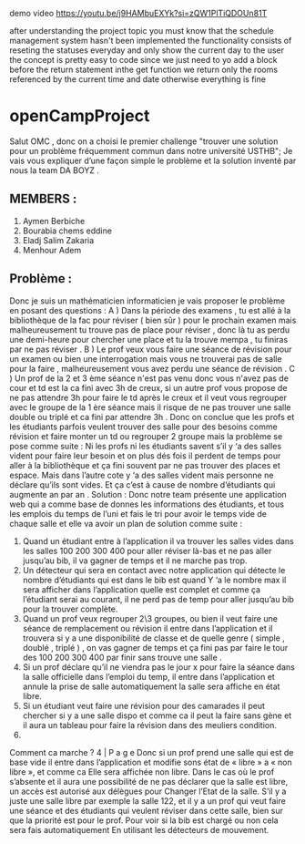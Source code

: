 demo video
<a>
https://youtu.be/j9HAMbuEXYk?si=zQW1PlTiQDOUn81T
</a>

after understanding the project topic you must know
that the schedule management system hasn't been implemented
the functionality consists of reseting the statuses everyday
and only show the current day to the user
the concept is pretty easy to code since we just need to yo add 
a block before the return statement inthe get function
we return only the rooms referenced by the current time 
and date
otherwise everything is fine

# openCampProject
Salut OMC , donc on a choisi le premier challenge  "trouver
une solution pour un problème fréquemment commun dans notre université USTHB";
 Je vais vous expliquer d’une façon simple le problème et la solution inventé par nous la team DA BOYZ .

## MEMBERS :
1. Aymen Berbiche
2. Bourabia chems eddine
3. Eladj Salim Zakaria
4. Menhour Adem 

## Problème :

Donc je suis un mathématicien informaticien je vais proposer le
problème en posant des questions :
A ) Dans la période des examens , tu est allé à la bibliothèque de la
fac pour réviser ( bien sûr ) pour le prochain examen mais
malheureusement tu trouve pas de place pour réviser , donc là tu as
perdu une demi-heure pour chercher une place et tu la trouve
mempa , tu finiras par ne pas réviser .
B ) Le prof veux vous faire une séance de révision pour un examen
ou bien une interrogation mais vous ne trouverai pas de salle pour la
faire , malheureusement vous avez perdu une séance de révision .
C ) Un prof de la 2 et 3 ème séance n'est pas venu donc vous n'avez
pas de cour et td est la ca fini avec 3h de creux, si un autre prof vous
propose de ne pas attendre 3h pour faire le td après le creux et il veut
vous regrouper avec le groupe de la 1 ère séance mais il risque de ne
pas trouver une salle double ou triplé et ca fini par attendre 3h .
Donc on conclue que les profs et les étudiants parfois veulent trouver
des salle pour des besoins comme révision et faire monter un td ou
regrouper 2 groupe mais la problème se pose comme suite :
Ni les profs ni les étudiants savent s’il y ‘a des salles vident pour faire
leur besoin et on plus dés fois il perdent de temps pour aller à la
bibliothèque et ça fini souvent par ne pas trouver des places et espace.
Mais dans l’autre cote y ‘a des salles vident mais personne ne déclare
qu’ils sont vides.
Et ça c’est à cause de nombre d’étudiants qui augmente an par an .
Solution :
Donc notre team présente une application web qui a comme base de
donnes les informations des étudiants, et tous les emplois du temps
de l’uni et fais le tri pour avoir le temps vide de chaque salle et elle va
avoir un plan de solution comme suite :
1. Quand un étudiant entre à l’application il va trouver les salles vides
dans les salles 100 200 300 400 pour aller réviser là-bas et ne pas
aller jusqu’au bib, il va gagner de temps et il ne marche pas trop.
2. Un détecteur qui sera en contact avec notre application qui détecte
le nombre d’étudiants qui est dans le bib est quand Y ‘a le nombre
max il sera afficher dans l’application quelle est complet et comme
ça l’étudiant serai au courant, il ne perd pas de temp pour aller
jusqu’au bib pour la trouver complète.
3. Quand un prof veux regrouper 2\3 groupes, ou bien il veut faire une
séance de remplacement ou révision il entre dans l’application et il
trouvera si y a une disponibilité de classe et de quelle genre ( simple
, doublé , triplé ) , on vas gagner de temps et ça fini pas par faire le
tour des 100 200 300 400 par finir sans trouve une salle .
4. Si un prof déclare qu’il ne viendra pas le jour x pour faire la séance
dans la salle officielle dans l’emploi du temp, il entre dans l’application
et annule la prise de salle automatiquement la salle sera affiche en état
libre.
5. Si un étudiant veut faire une révision pour des camarades il peut
chercher si y a une salle dispo et comme ca il peut la faire sans gène
et il aura un tableau pour faire la révision dans des meuliers condition.
6.
Comment ca marche ?
4 | P a g e
Donc si un prof prend une salle qui est de base vide il entre dans
l’application et modifie sons état de « libre » a « non libre », et comme
ca
Elle sera affichée non libre.
Dans le cas où le prof s’absente et il aura une possibilité de ne pas
déclarer que la salle est libre, un accès est autorisé aux délègues pour
Changer l’Etat de la salle.
S’il y a juste une salle libre par exemple la salle 122, et il y a un prof
qui veut faire une séance et des étudiants qui veulent réviser dans
cette salle, bien sur que la priorité est pour le prof.
Pour voir si la bib est chargé ou non cela sera fais automatiquement
En utilisant les détecteurs de mouvement. 
